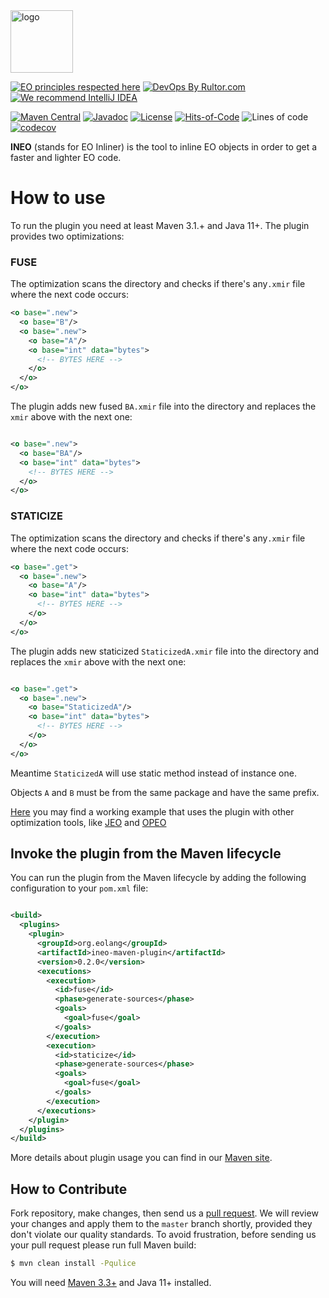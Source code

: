<img alt="logo" src="https://www.objectionary.com/cactus.svg" height="100px" />

[![EO principles respected here](https://www.elegantobjects.org/badge.svg)](https://www.elegantobjects.org)
[![DevOps By Rultor.com](http://www.rultor.com/b/objectionary/eo)](http://www.rultor.com/p/objectionary/eo)
[![We recommend IntelliJ IDEA](https://www.elegantobjects.org/intellij-idea.svg)](https://www.jetbrains.com/idea/)


[![Maven Central](https://img.shields.io/maven-central/v/org.eolang/ineo-maven-plugin.svg)](https://maven-badges.herokuapp.com/maven-central/org.eolang/ineo-maven-plugin)
[![Javadoc](http://www.javadoc.io/badge/org.eolang/ineo-maven-plugin.svg)](http://www.javadoc.io/doc/org.eolang/ineo-maven-plugin)
[![License](https://img.shields.io/badge/license-MIT-green.svg)](LICENSE.txt)
[![Hits-of-Code](https://hitsofcode.com/github/objectionary/ineo-maven-plugin?branch=master&label=Hits-of-Code)](https://hitsofcode.com/github/objectionary/ineo-maven-plugin/view?branch=master&label=Hits-of-Code)
![Lines of code](https://sloc.xyz/github/objectionary/ineo-maven-plugin)
[![codecov](https://codecov.io/gh/objectionary/ineo-maven-plugin/branch/master/graph/badge.svg)](https://codecov.io/gh/objectionary/ineo-maven-plugin)


**INEO** (stands for EO Inliner) is the tool to inline EO objects in order to get a faster and 
lighter EO code. 

# How to use

To run the plugin you need at least Maven 3.1.+ and Java 11+.
The plugin provides two optimizations:

### FUSE 
The optimization scans the directory and checks if there's any`.xmir` file where the next code occurs:

```xml
<o base=".new">
  <o base="B"/>
  <o base=".new">
    <o base="A"/>
    <o base="int" data="bytes">
      <!-- BYTES HERE -->
    </o>
  </o>
</o>
```

The plugin adds new fused `BA.xmir` file into the directory and replaces the `xmir` above with the 
next one:

```xml

<o base=".new">
  <o base="BA"/>
  <o base="int" data="bytes">
    <!-- BYTES HERE -->
  </o>
</o>
```

### STATICIZE
The optimization scans the directory and checks if there's any`.xmir` file where the next code occurs:

```xml
<o base=".get">
  <o base=".new">
    <o base="A"/>
    <o base="int" data="bytes">
      <!-- BYTES HERE -->
    </o>
  </o>
</o>
```

The plugin adds new staticized `StaticizedA.xmir` file into the directory and replaces the `xmir` above with the
next one:

```xml

<o base=".get">
  <o base=".new">
    <o base="StaticizedA"/>
    <o base="int" data="bytes">
      <!-- BYTES HERE -->
    </o>
  </o>
</o>
```

Meantime `StaticizedA` will use static method instead of instance one. 

Objects `A` and `B` must be from the same package and have the same prefix.

[Here](https://github.com/objectionary/benchmark) you may find a working example that uses the 
plugin with other optimization tools, like [JEO](https://github.com/objectionary/jeo-maven-plugin) 
and [OPEO](https://github.com/objectionary/opeo-maven-plugin)

## Invoke the plugin from the Maven lifecycle

You can run the plugin from the Maven lifecycle by adding the following
configuration to your `pom.xml` file:

```xml

<build>
  <plugins>
    <plugin>
      <groupId>org.eolang</groupId>
      <artifactId>ineo-maven-plugin</artifactId>
      <version>0.2.0</version>
      <executions>
        <execution>
          <id>fuse</id>
          <phase>generate-sources</phase>
          <goals>
            <goal>fuse</goal>
          </goals>
        </execution>
        <execution>
          <id>staticize</id>
          <phase>generate-sources</phase>
          <goals>
            <goal>fuse</goal>
          </goals>
        </execution>
      </executions>
    </plugin>
  </plugins>
</build>
```

More details about plugin usage you can find in our
[Maven site](https://objectionary.github.io/ineo-maven-plugin).

## How to Contribute

Fork repository, make changes, then send us
a [pull request](https://www.yegor256.com/2014/04/15/github-guidelines.html).
We will review your changes and apply them to the `master` branch shortly,
provided they don't violate our quality standards. To avoid frustration,
before sending us your pull request please run full Maven build:

```bash
$ mvn clean install -Pqulice
```

You will need [Maven 3.3+](https://maven.apache.org) and Java 11+ installed.